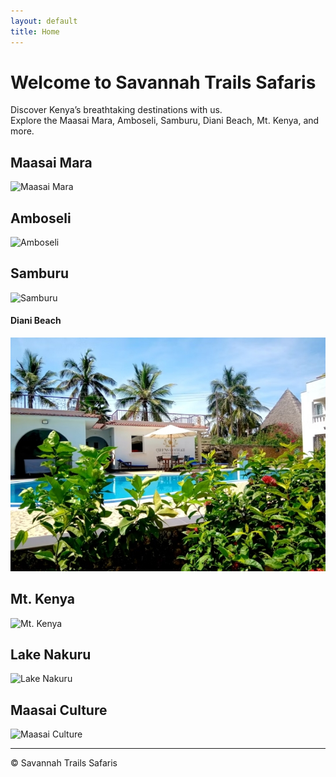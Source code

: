 ```yaml
---
layout: default
title: Home
---
```


# Welcome to Savannah Trails Safaris

Discover Kenya’s breathtaking destinations with us.  
Explore the Maasai Mara, Amboseli, Samburu, Diani Beach, Mt. Kenya, and more.

## Maasai Mara
![Maasai Mara](assets/maasai%20mara.jpg)

## Amboseli
![Amboseli](assets/amboseli.jpg)

## Samburu
![Samburu](assets/samburu.jpg)

#### Diani Beach
![Diani Beach](assets/images/diani.jpg)



## Mt. Kenya
![Mt. Kenya](assets/Mt%20kenya.jpg)

## Lake Nakuru
![Lake Nakuru](assets/lake%20nakuru.jpg)

## Maasai Culture
![Maasai Culture](assets/maasai%20culture.jpg)

---

© Savannah Trails Safaris
